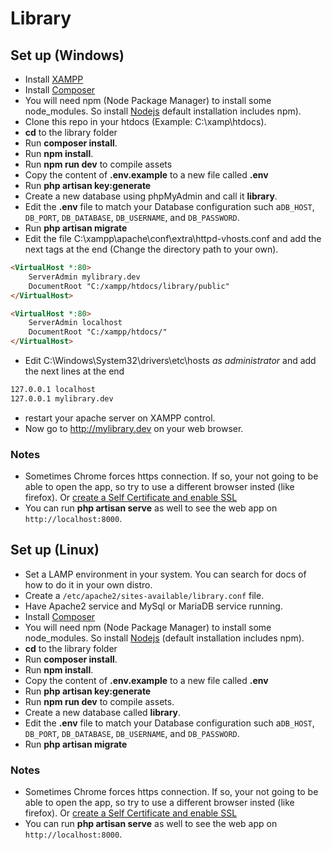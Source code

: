 # Library

## Set up (Windows)

* Install [XAMPP](https://www.apachefriends.org/es/index.html)
* Install [Composer](https://getcomposer.org/download/)
* You will need npm (Node Package Manager) to install some node_modules.
So install [Nodejs](https://nodejs.org/es/) default installation includes npm).
* Clone this repo in your htdocs (Example: C:\xamp\htdocs\).
* **cd** to the library folder
* Run **composer install**.
* Run **npm install**.
* Run **npm run dev** to compile assets
* Copy the content of **.env.example** to a new file called **.env**
* Run **php artisan key:generate**
* Create a new database using phpMyAdmin and call it **library**.
* Edit the **.env** file to match your Database configuration such a`DB_HOST`, `DB_PORT`, `DB_DATABASE`, `DB_USERNAME`, and `DB_PASSWORD`.
* Run **php artisan migrate**
* Edit the file C:\xampp\apache\conf\extra\httpd-vhosts.conf and add the next tags at the end (Change the directory path to your own).
```HTML
<VirtualHost *:80>
    ServerAdmin mylibrary.dev
    DocumentRoot "C:/xampp/htdocs/library/public"
</VirtualHost> 

<VirtualHost *:80>
    ServerAdmin localhost
    DocumentRoot "C:/xampp/htdocs/"
</VirtualHost>
```
* Edit C:\Windows\System32\drivers\etc\hosts *as administrator* and add the next lines at the end
```html
127.0.0.1 localhost
127.0.0.1 mylibrary.dev
```
* restart your apache server on XAMPP control.
* Now go to http://mylibrary.dev on your web browser.

### Notes
* Sometimes Chrome forces https connection. If so, your not going to be able to open the app, so try to use a different browser insted (like firefox). Or [create a Self Certificate and enable SSL](https://stackoverflow.com/questions/42951159/why-the-connection-appear-to-be-not-secure-on-my-php-webapp-depolyed-on-my-loc)
* You can run **php artisan serve** as well to see the web app on `http://localhost:8000`.


## Set up (Linux)
* Set a LAMP environment in your system. You can search for docs of how to do it in your own distro.
* Create a `/etc/apache2/sites-available/library.conf` file.
* Have Apache2 service and MySql or MariaDB service running.
* Install [Composer](https://getcomposer.org/download/)
* You will need npm (Node Package Manager) to install some node_modules.
So install [Nodejs](https://nodejs.org/es/) (default installation includes npm).
* **cd** to the library folder
* Run **composer install**.
* Run **npm install**.
* Copy the content of **.env.example** to a new file called **.env**
* Run **php artisan key:generate**
* Run **npm run dev** to compile assets.
* Create a new database called **library**.
* Edit the **.env** file to match your Database configuration such a`DB_HOST`, `DB_PORT`, `DB_DATABASE`, `DB_USERNAME`, and `DB_PASSWORD`.
* Run **php artisan migrate**

### Notes
* Sometimes Chrome forces https connection. If so, your not going to be able to open the app, so try to use a different browser insted (like firefox). Or [create a Self Certificate and enable SSL](https://stackoverflow.com/questions/42951159/why-the-connection-appear-to-be-not-secure-on-my-php-webapp-depolyed-on-my-loc)
* You can run **php artisan serve** as well to see the web app on `http://localhost:8000`.
